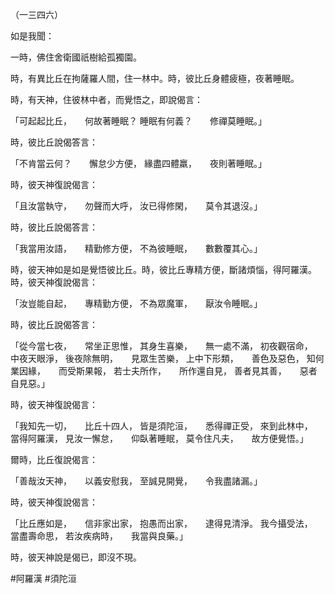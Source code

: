 （一三四六）

如是我聞：

一時，佛住舍衛國祇樹給孤獨園。

時，有異比丘在拘薩羅人間，住一林中。時，彼比丘身體疲極，夜著睡眠。

時，有天神，住彼林中者，而覺悟之，即說偈言：

「可起起比丘，　　何故著睡眠？
睡眠有何義？　　修禪莫睡眠。」

時，彼比丘說偈答言：

「不肯當云何？　　懈怠少方便，
緣盡四體羸，　　夜則著睡眠。」

時，彼天神復說偈言：

「且汝當執守，　　勿聲而大呼，
汝已得修閑，　　莫令其退沒。」

時，彼比丘說偈答言：

「我當用汝語，　　精勤修方便，
不為彼睡眠，　　數數覆其心。」

時，彼天神如是如是覺悟彼比丘。時，彼比丘專精方便，斷諸煩惱，得阿羅漢。時，彼天神復說偈言：

「汝豈能自起，　　專精勤方便，
不為眾魔軍，　　厭汝令睡眠。」

時，彼比丘說偈答言：

「從今當七夜，　　常坐正思惟，
其身生喜樂，　　無一處不滿，
初夜觀宿命，　　中夜天眼淨，
後夜除無明，　　見眾生苦樂，
上中下形類，　　善色及惡色，
知何業因緣，　　而受斯果報，
若士夫所作，　　所作還自見，
善者見其善，　　惡者自見惡。」

時，彼天神復說偈言：

「我知先一切，　　比丘十四人，
皆是須陀洹，　　悉得禪正受，
來到此林中，　　當得阿羅漢，
見汝一懈怠，　　仰臥著睡眠，
莫令住凡夫，　　故方便覺悟。」

爾時，比丘復說偈言：

「善哉汝天神，　　以義安慰我，
至誠見開覺，　　令我盡諸漏。」

時，彼天神復說偈言：

「比丘應如是，　　信非家出家，
抱愚而出家，　　逮得見清淨。
我今攝受法，　　當盡壽命思，
若汝疾病時，　　我當與良藥。」

時，彼天神說是偈已，即沒不現。




#阿羅漢
#須陀洹
